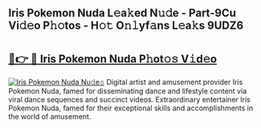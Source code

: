 ## Iris Pokemon Nuda L𝚎a𝚔ed N𝚞𝚍e - Part-9Cu Vi𝚍𝚎o P𝚑𝚘tos - H𝚘𝚝 O𝚗𝚕yf𝚊ns L𝚎a𝚔s 9UDZ6

# <h2><a href="http://kf0tpgr.oniu.top/?m=Iris+Pokemon+Nuda">🔗👉 🔴 Iris Pokemon Nuda P𝚑ot𝚘𝚜 V𝚒d𝚎o</a></h2>

[![Iris Pokemon Nuda Nu𝚍e𝚜](https://i.imgur.com/0qMVB7G.gif)](http://kf0tpgr.oniu.top/?m=Iris+Pokemon+Nuda)
Digital artist and amusement provider Iris Pokemon Nuda, famed for disseminating dance and lifestyle content via viral dance sequences and succinct videos. Extraordinary entertainer Iris Pokemon Nuda, famed for their exceptional skills and accomplishments in the world of amusement.  
